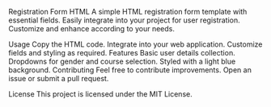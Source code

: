 Registration Form HTML
A simple HTML registration form template with essential fields. Easily integrate into your project for user registration. Customize and enhance according to your needs.

Usage
Copy the HTML code.
Integrate into your web application.
Customize fields and styling as required.
Features
Basic user details collection.
Dropdowns for gender and course selection.
Styled with a light blue background.
Contributing
Feel free to contribute improvements. Open an issue or submit a pull request.

License
This project is licensed under the MIT License.
